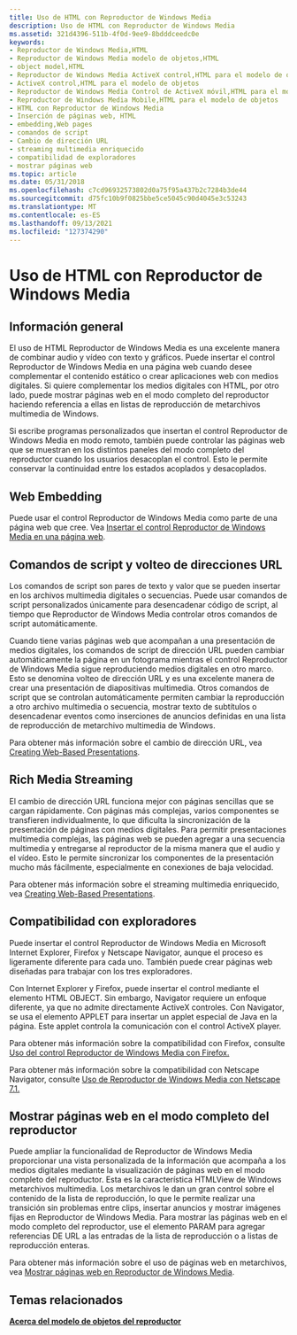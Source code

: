 ```yaml
---
title: Uso de HTML con Reproductor de Windows Media
description: Uso de HTML con Reproductor de Windows Media
ms.assetid: 321d4396-511b-4f0d-9ee9-8bdddceedc0e
keywords:
- Reproductor de Windows Media,HTML
- Reproductor de Windows Media modelo de objetos,HTML
- object model,HTML
- Reproductor de Windows Media ActiveX control,HTML para el modelo de objetos
- ActiveX control,HTML para el modelo de objetos
- Reproductor de Windows Media Control de ActiveX móvil,HTML para el modelo de objetos
- Reproductor de Windows Media Mobile,HTML para el modelo de objetos
- HTML con Reproductor de Windows Media
- Inserción de páginas web, HTML
- embedding,Web pages
- comandos de script
- Cambio de dirección URL
- streaming multimedia enriquecido
- compatibilidad de exploradores
- mostrar páginas web
ms.topic: article
ms.date: 05/31/2018
ms.openlocfilehash: c7cd96932573802d0a75f95a437b2c7284b3de44
ms.sourcegitcommit: d75fc10b9f0825bbe5ce5045c90d4045e3c53243
ms.translationtype: MT
ms.contentlocale: es-ES
ms.lasthandoff: 09/13/2021
ms.locfileid: "127374290"
---
```

# <a name="using-html-with-windows-media-player"></a>Uso de HTML con Reproductor de Windows Media

## <a name="overview"></a>Información general

El uso de HTML Reproductor de Windows Media es una excelente manera de combinar audio y vídeo con texto y gráficos. Puede insertar el control Reproductor de Windows Media en una página web cuando desee complementar el contenido estático o crear aplicaciones web con medios digitales. Si quiere complementar los medios digitales con HTML, por otro lado, puede mostrar páginas web en el modo completo del reproductor haciendo referencia a ellas en listas de reproducción de metarchivos multimedia de Windows.

Si escribe programas personalizados que insertan el control Reproductor de Windows Media en modo remoto, también puede controlar las páginas web que se muestran en los distintos paneles del modo completo del reproductor cuando los usuarios desacoplan el control. Esto le permite conservar la continuidad entre los estados acoplados y desacoplados.

## <a name="web-embedding"></a>Web Embedding

Puede usar el control Reproductor de Windows Media como parte de una página web que cree. Vea [Insertar el control Reproductor de Windows Media en una página web](embedding-the-windows-media-player-control-in-a-web-page.md).

## <a name="script-commands-and-url-flipping"></a>Comandos de script y volteo de direcciones URL

Los comandos de script son pares de texto y valor que se pueden insertar en los archivos multimedia digitales o secuencias. Puede usar comandos de script personalizados únicamente para desencadenar código de script, al tiempo que Reproductor de Windows Media controlar otros comandos de script automáticamente.

Cuando tiene varias páginas web que acompañan a una presentación de medios digitales, los comandos de script de dirección URL pueden cambiar automáticamente la página en un fotograma mientras el control Reproductor de Windows Media sigue reproduciendo medios digitales en otro marco. Esto se denomina volteo de dirección URL y es una excelente manera de crear una presentación de diapositivas multimedia. Otros comandos de script que se controlan automáticamente permiten cambiar la reproducción a otro archivo multimedia o secuencia, mostrar texto de subtítulos o desencadenar eventos como inserciones de anuncios definidas en una lista de reproducción de metarchivo multimedia de Windows.

Para obtener más información sobre el cambio de dirección URL, vea [Creating Web-Based Presentations](creating-web-based-presentations.md).

## <a name="rich-media-streaming"></a>Rich Media Streaming

El cambio de dirección URL funciona mejor con páginas sencillas que se cargan rápidamente. Con páginas más complejas, varios componentes se transfieren individualmente, lo que dificulta la sincronización de la presentación de páginas con medios digitales. Para permitir presentaciones multimedia complejas, las páginas web se pueden agregar a una secuencia multimedia y entregarse al reproductor de la misma manera que el audio y el vídeo. Esto le permite sincronizar los componentes de la presentación mucho más fácilmente, especialmente en conexiones de baja velocidad.

Para obtener más información sobre el streaming multimedia enriquecido, vea [Creating Web-Based Presentations](creating-web-based-presentations.md).

## <a name="browser-support"></a>Compatibilidad con exploradores

Puede insertar el control Reproductor de Windows Media en Microsoft Internet Explorer, Firefox y Netscape Navigator, aunque el proceso es ligeramente diferente para cada uno. También puede crear páginas web diseñadas para trabajar con los tres exploradores.

Con Internet Explorer y Firefox, puede insertar el control mediante el elemento HTML OBJECT. Sin embargo, Navigator requiere un enfoque diferente, ya que no admite directamente ActiveX controles. Con Navigator, se usa el elemento APPLET para insertar un applet especial de Java en la página. Este applet controla la comunicación con el control ActiveX player.

Para obtener más información sobre la compatibilidad con Firefox, consulte [Uso del control Reproductor de Windows Media con Firefox.](using-the-windows-media-player-control-with-firefox.md)

Para obtener más información sobre la compatibilidad con Netscape Navigator, consulte [Uso de Reproductor de Windows Media con Netscape 7.1.](using-windows-media-player-with-netscape-7-1.md)

## <a name="displaying-web-pages-in-the-full-mode-of-the-player"></a>Mostrar páginas web en el modo completo del reproductor

Puede ampliar la funcionalidad de Reproductor de Windows Media proporcionar una vista personalizada de la información que acompaña a los medios digitales mediante la visualización de páginas web en el modo completo del reproductor. Esta es la característica HTMLView de Windows metarchivos multimedia. Los metarchivos le dan un gran control sobre el contenido de la lista de reproducción, lo que le permite realizar una transición sin problemas entre clips, insertar anuncios y mostrar imágenes fijas en Reproductor de Windows Media. Para mostrar las páginas web en el modo completo del reproductor, use el elemento PARAM para agregar referencias DE URL a las entradas de la lista de reproducción o a listas de reproducción enteras.

Para obtener más información sobre el uso de páginas web en metarchivos, vea [Mostrar páginas web en Reproductor de Windows Media](displaying-web-pages-in-windows-media-player.md).

## <a name="related-topics"></a>Temas relacionados

<dl> <dt>

[**Acerca del modelo de objetos del reproductor**](about-the-player-object-model.md)
</dt> </dl>

 

 




